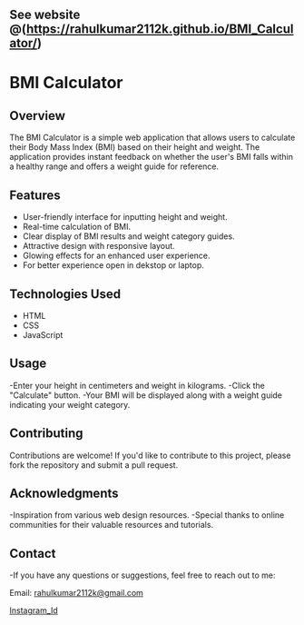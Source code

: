 ## See website @(https://rahulkumar2112k.github.io/BMI_Calculator/)


# BMI Calculator

## Overview
The BMI Calculator is a simple web application that allows users to calculate their Body Mass Index (BMI) based on their height and weight. The application provides instant feedback on whether the user's BMI falls within a healthy range and offers a weight guide for reference.

## Features
- User-friendly interface for inputting height and weight.
- Real-time calculation of BMI.
- Clear display of BMI results and weight category guides.
- Attractive design with responsive layout.
- Glowing effects for an enhanced user experience.
- For better experience open in dekstop or laptop. 
## Technologies Used
- HTML
- CSS
- JavaScript

## Usage
-Enter your height in centimeters and weight in kilograms.
-Click the "Calculate" button.
-Your BMI will be displayed along with a weight guide indicating your weight category.

## Contributing
Contributions are welcome! If you'd like to contribute to this project, please fork the repository and submit a pull request.

## Acknowledgments
-Inspiration from various web design resources.
-Special thanks to online communities for their valuable resources and tutorials.

## Contact
-If you have any questions or suggestions, feel free to reach out to me:

Email: rahulkumar2112k@gmail.com

[Instagram_Id](https://www.instagram.com/only__rahul_/?hl=en)

